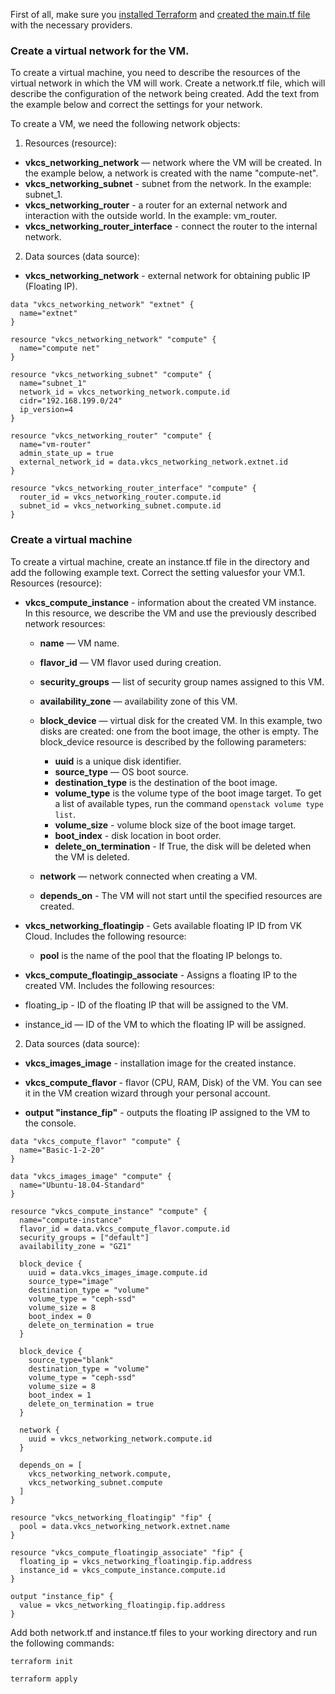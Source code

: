 <warn>

First of all, make sure you [installed Terraform](/docs/en/additionals/terraform/terraform-installation) and [created the main.tf file](/docs/en/additionals/terraform/terraform-provider-config) with the necessary providers.

</warn>

### Create a virtual network for the VM.

To create a virtual machine, you need to describe the resources of the virtual network in which the VM will work. Create a network.tf file, which will describe the configuration of the network being created. Add the text from the example below and correct the settings for your network.

To create a VM, we need the following network objects:

1. Resources (resource):

- **vkcs_networking_network** — network where the VM will be created. In the example below, a network is created with the name "compute-net".
- **vkcs_networking_subnet** - subnet from the network. In the example: subnet_1.
- **vkcs_networking_router** - a router for an external network and interaction with the outside world. In the example: vm_router.
- **vkcs_networking_router_interface** - connect the router to the internal network.

2. Data sources (data source):

- **vkcs_networking_network** - external network for obtaining public IP (Floating IP).

```hcl
data "vkcs_networking_network" "extnet" {
  name="extnet"
}

resource "vkcs_networking_network" "compute" {
  name="compute net"
}

resource "vkcs_networking_subnet" "compute" {
  name="subnet_1"
  network_id = vkcs_networking_network.compute.id
  cidr="192.168.199.0/24"
  ip_version=4
}

resource "vkcs_networking_router" "compute" {
  name="vm-router"
  admin_state_up = true
  external_network_id = data.vkcs_networking_network.extnet.id
}

resource "vkcs_networking_router_interface" "compute" {
  router_id = vkcs_networking_router.compute.id
  subnet_id = vkcs_networking_subnet.compute.id
}
```

### Create a virtual machine

To create a virtual machine, create an instance.tf file in the directory and add the following example text. Correct the setting values ​​for your VM.1. Resources (resource):

- **vkcs_compute_instance** - information about the created VM instance. In this resource, we describe the VM and use the previously described network resources:

  - **name** — VM name.
  - **flavor_id** — VM flavor used during creation.
  - **security_groups** — list of security group names assigned to this VM.
  - **availability_zone** — availability zone of this VM.
  - **block_device** — virtual disk for the created VM. In this example, two disks are created: one from the boot image, the other is empty. The block_device resource is described by the following parameters:

    - **uuid** is a unique disk identifier.
    - **source_type** — OS boot source.
    - **destination_type** is the destination of the boot image.
    - **volume_type** is the volume type of the boot image target. To get a list of available types, run the command `openstack volume type list`.
    - **volume_size** - volume block size of the boot image target.
    - **boot_index** - disk location in boot order.
    - **delete_on_termination** - If True, the disk will be deleted when the VM is deleted.

  - **network** — network connected when creating a VM.
  - **depends_on** - The VM will not start until the specified resources are created.

- **vkcs_networking_floatingip** - Gets available floating IP ID from VK Cloud. Includes the following resource:

  - **pool** is the name of the pool that the floating IP belongs to.

- **vkcs_compute_floatingip_associate** - Assigns a floating IP to the created VM. Includes the following resources:

- floating_ip - ID of the floating IP that will be assigned to the VM.
- instance_id — ID of the VM to which the floating IP will be assigned.

2. Data sources (data source):

- **vkcs_images_image** - installation image for the created instance.
- **vkcs_compute_flavor** - flavor (CPU, RAM, Disk) of the VM. You can see it in the VM creation wizard through your personal account.

- **output "instance_fip"** - outputs the floating IP assigned to the VM to the console.

```hcl
data "vkcs_compute_flavor" "compute" {
  name="Basic-1-2-20"
}

data "vkcs_images_image" "compute" {
  name="Ubuntu-18.04-Standard"
}

resource "vkcs_compute_instance" "compute" {
  name="compute-instance"
  flavor_id = data.vkcs_compute_flavor.compute.id
  security_groups = ["default"]
  availability_zone = "GZ1"

  block_device {
    uuid = data.vkcs_images_image.compute.id
    source_type="image"
    destination_type = "volume"
    volume_type = "ceph-ssd"
    volume_size = 8
    boot_index = 0
    delete_on_termination = true
  }

  block_device {
    source_type="blank"
    destination_type = "volume"
    volume_type = "ceph-ssd"
    volume_size = 8
    boot_index = 1
    delete_on_termination = true
  }

  network {
    uuid = vkcs_networking_network.compute.id
  }

  depends_on = [
    vkcs_networking_network.compute,
    vkcs_networking_subnet.compute
  ]
}

resource "vkcs_networking_floatingip" "fip" {
  pool = data.vkcs_networking_network.extnet.name
}

resource "vkcs_compute_floatingip_associate" "fip" {
  floating_ip = vkcs_networking_floatingip.fip.address
  instance_id = vkcs_compute_instance.compute.id
}

output "instance_fip" {
  value = vkcs_networking_floatingip.fip.address
}
```

Add both network.tf and instance.tf files to your working directory and run the following commands:

```bash
terraform init
```
```bash
terraform apply
```
